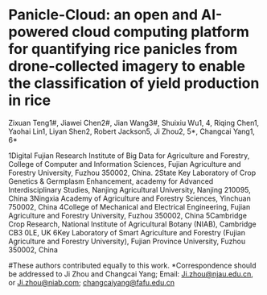 # Panicle-Cloud: an open and AI-powered cloud computing platform for quantifying rice panicles from drone-collected imagery to enable the classification of yield production in rice

Zixuan Teng1#, Jiawei Chen2#, Jian Wang3#, Shuixiu Wu1, 4, Riqing Chen1, Yaohai Lin1, Liyan Shen2, Robert Jackson5, Ji Zhou2, 5*, Changcai Yang1, 6*

1Digital Fujian Research Institute of Big Data for Agriculture and Forestry, College of Computer and Information Sciences, Fujian Agriculture and Forestry University, Fuzhou 350002, China.
2State Key Laboratory of Crop Genetics & Germplasm Enhancement, academy for Advanced Interdisciplinary Studies, Nanjing Agricultural University, Nanjing 210095, China
3Ningxia Academy of Agriculture and Forestry Sciences, Yinchuan 750002, China
4College of Mechanical and Electrical Engineering, Fujian Agriculture and Forestry University, Fuzhou 350002, China
5Cambridge Crop Research, National Institute of Agricultural Botany (NIAB), Cambridge CB3 0LE, UK
6Key Laboratory of Smart Agriculture and Forestry (Fujian Agriculture and Forestry University), Fujian Province University, Fuzhou 350002, China

#These authors contributed equally to this work.
*Correspondence should be addressed to Ji Zhou and Changcai Yang; 
Email: Ji.zhou@njau.edu.cn, or Ji.zhou@niab.com; changcaiyang@fafu.edu.cn


